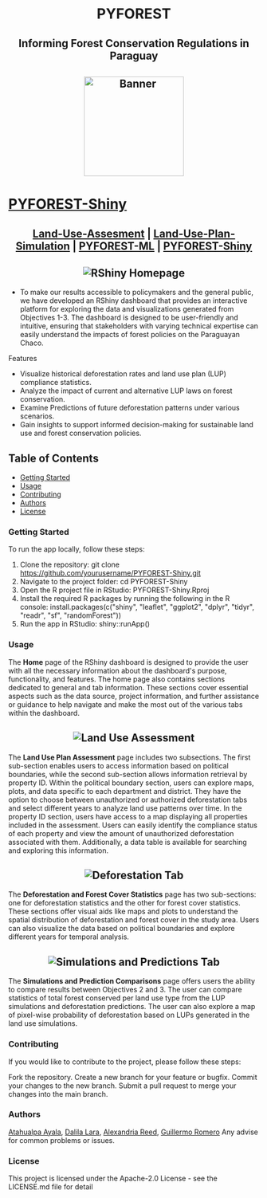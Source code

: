 <h1 align="center">

PYFOREST

</h1>

<h2 align="center">

Informing Forest Conservation Regulations in Paraguay

</h2>

<h2 align="center">

<img src="https://github.com/cp-PYFOREST/Land-Use-Plan-Simulation/blob/main/img/pyforest_hex_sticker.png" alt="Banner" width="200">

</h2>

# [PYFOREST-Shiny](https://reedalexandria.shinyapps.io/pyforest-dashboard/) 

<h2 align="center">

[Land-Use-Assesment](https://github.com/cp-PYFOREST/Land-Use-Assessment) | [Land-Use-Plan-Simulation](https://github.com/cp-PYFOREST/Land-Use-Plan-Simulation) | [PYFOREST-ML](https://github.com/cp-PYFOREST/PYFOREST-ML) | [PYFOREST-Shiny](https://github.com/cp-PYFOREST/PYFOREST-Shiny)

</h2>

<h2 align="center">

<img src="https://github.com/cp-PYFOREST/.github/blob/main/img/shiny-home.png" alt="RShiny Homepage">

</h2>


- To make our results accessible to policymakers and the general public, we have developed an RShiny dashboard that provides an interactive platform for exploring the data and visualizations generated from Objectives 1-3. The dashboard is designed to be user-friendly and intuitive, ensuring that stakeholders with varying technical expertise can easily understand the impacts of forest policies on the Paraguayan Chaco. 

Features
- Visualize historical deforestation rates and land use plan (LUP) compliance statistics. 
- Analyze the impact of current and alternative LUP laws on forest conservation. 
- Examine Predictions of future deforestation patterns under various scenarios. 
- Gain insights to support informed decision-making for sustainable land use and forest conservation policies.

## Table of Contents
- [Getting Started](#getting-started)
- [Usage](#usage)
- [Contributing](#contributing)
- [Authors](#authors)
- [License](#license)

### Getting Started
To run the app locally, follow these steps:

1. Clone the repository: git clone https://github.com/yourusername/PYFOREST-Shiny.git
2. Navigate to the project folder: cd PYFOREST-Shiny 
3. Open the R project file in RStudio: PYFOREST-Shiny.Rproj 
4. Install the required R packages by running the following in the R console: install.packages(c("shiny", "leaflet", "ggplot2", "dplyr", "tidyr", "readr", "sf", "randomForest")) 
5. Run the app in RStudio: shiny::runApp()

### Usage

The **Home** page of the RShiny dashboard is designed to provide the user with all the necessary information about the dashboard's purpose, functionality, and features. The home page also contains sections dedicated to general and tab information. These sections cover essential aspects such as the data source, project information, and further assistance or guidance to help navigate and make the most out of the various tabs within the dashboard.

</h2>

<h2 align="center">

<img src="https://github.com/cp-PYFOREST/.github/blob/main/img/shiny-assesment.png" alt="Land Use Assessment">

</h2>

The **Land Use Plan Assessment** page includes two subsections. The first sub-section enables users to access information based on political boundaries, while the second sub-section allows information retrieval by property ID. Within the political boundary section, users can explore maps, plots, and data specific to each department and district. They have the option to choose between unauthorized or authorized deforestation tabs and select different years to analyze land use patterns over time. In the property ID section, users have access to a map displaying all properties included in the assessment. Users can easily identify the compliance status of each property and view the amount of unauthorized deforestation associated with them. Additionally, a data table is available for searching and exploring this information.

</h2>

<h2 align="center">

<img src="https://github.com/cp-PYFOREST/.github/blob/main/img/shiny-deforestation.png" alt="Deforestation Tab">

</h2>


The **Deforestation and Forest Cover Statistics** page has two sub-sections: one for deforestation statistics and the other for forest cover statistics. These sections offer visual aids like maps and plots to understand the spatial distribution of deforestation and forest cover in the study area. Users can also visualize the data based on political boundaries and explore different years for temporal analysis.

</h2>

<h2 align="center">

<img src="https://github.com/cp-PYFOREST/.github/blob/main/img/shiny-ml.png" alt="Simulations and Predictions Tab">

</h2>

The **Simulations and Prediction Comparisons** page offers users the ability to compare results between Objectives 2 and 3. The user can compare statistics of total forest conserved per land use type from the LUP simulations and deforestation predictions. The user can also explore a map of pixel-wise probability of deforestation based on LUPs generated in the land use simulations.

### Contributing
If you would like to contribute to the project, please follow these steps:

Fork the repository.
Create a new branch for your feature or bugfix.
Commit your changes to the new branch.
Submit a pull request to merge your changes into the main branch.

### Authors
[Atahualpa Ayala](Atahualpa-Ayala),  [Dalila Lara](https://github.com/dalilalara),  [Alexandria Reed](https://github.com/reedalexandria),  [Guillermo Romero](https://github.com/romero61)
Any advise for common problems or issues.

### License
This project is licensed under the Apache-2.0 License - see the LICENSE.md file for detail
